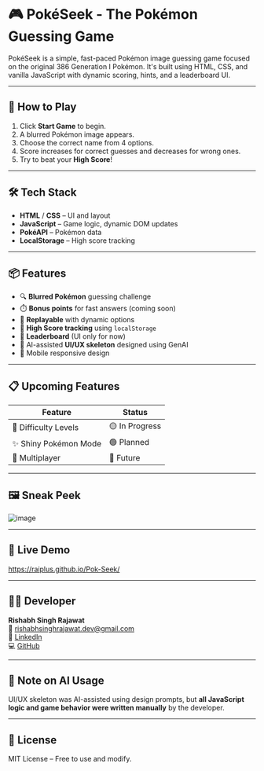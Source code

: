# 🎮 PokéSeek - The Pokémon Guessing Game

PokéSeek is a simple, fast-paced Pokémon image guessing game focused on the original 386 Generation I Pokémon. It's built using HTML, CSS, and vanilla JavaScript with dynamic scoring, hints, and a leaderboard UI.

---

## 🧠 How to Play

1. Click **Start Game** to begin.
2. A blurred Pokémon image appears.
3. Choose the correct name from 4 options.
4. Score increases for correct guesses and decreases for wrong ones.
5. Try to beat your **High Score**!

---

## 🛠️ Tech Stack

- **HTML** / **CSS** – UI and layout
- **JavaScript** – Game logic, dynamic DOM updates
- **PokéAPI** – Pokémon data
- **LocalStorage** – High score tracking

---

## 📦 Features

- 🔍 **Blurred Pokémon** guessing challenge  
- ⏱️ **Bonus points** for fast answers (coming soon)  
- 🔄 **Replayable** with dynamic options  
- 💾 **High Score tracking** using `localStorage`  
- 🧠 **Leaderboard** (UI only for now)  
- 🎨 AI-assisted **UI/UX skeleton** designed using GenAI  
- 📱 Mobile responsive design

---

## 📋 Upcoming Features

| Feature               | Status        |
|-----------------------|----------------|
| 🧩 Difficulty Levels    | 🟡 In Progress |
| ✨ Shiny Pokémon Mode  | 🟢 Planned     |
| 👥 Multiplayer         | 🔴 Future      |

---

## 🖼️ Sneak Peek

![image](https://github.com/user-attachments/assets/77f7b32d-ac46-41ff-bb60-af0876e98620)


---

## 🔗 Live Demo

https://raiplus.github.io/Pok-Seek/

---

## 👨‍💻 Developer

**Rishabh Singh Rajawat**  
📧 [rishabhsinghrajawat.dev@gmail.com](mailto:rishabhsinghrajawat.dev@gmail.com)  
🔗 [LinkedIn](https://www.linkedin.com/in/rishabh-singh-rajawat-5a1b782bb)  
💻 [GitHub](https://github.com/Raiplus)

---

## 🤖 Note on AI Usage

UI/UX skeleton was AI-assisted using design prompts, but **all JavaScript logic and game behavior were written manually** by the developer.

---

## 📄 License

MIT License – Free to use and modify.
